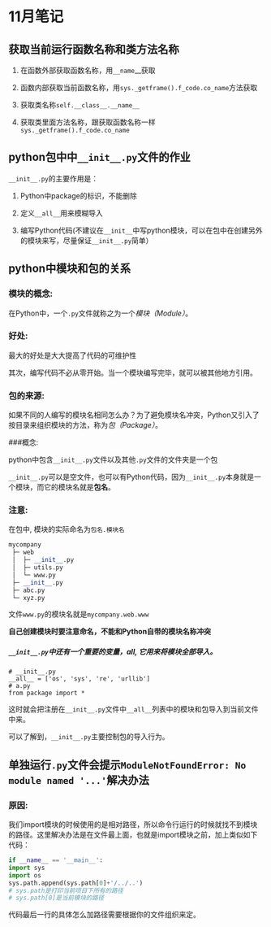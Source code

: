 # 11月笔记

## 获取当前运行函数名称和类方法名称

1. 在函数外部获取函数名称，用`__name`__获取

2. 函数内部获取当前函数名称，用`sys._getframe().f_code.co_name`方法获取

3. 获取类名称`self.__class__.__name__`

4. 获取类里面方法名称，跟获取函数名称一样`sys._getframe().f_code.co_name`

## python包中中`__init__.py`文件的作业

`__init__.py`的主要作用是：

1. Python中package的标识，不能删除

2. 定义`__all__`用来模糊导入

3. 编写Python代码(不建议在`__init__`中写python模块，可以在包中在创建另外的模块来写，尽量保证`__init__.py`简单）

## python中模块和包的关系

### 模块的概念:

在Python中，一个`.py`文件就称之为一个*模块（Module）*。

### 好处:

最大的好处是大大提高了代码的可维护性

其次，编写代码不必从零开始。当一个模块编写完毕，就可以被其他地方引用。

### 包的来源:

如果不同的人编写的模块名相同怎么办？为了避免模块名冲突，Python又引入了按目录来组织模块的方法，称为*包（Package）*。

###概念:

python中包含`__init__.py`文件以及其他`.py`文件的文件夹是一个包

`__init__.py`可以是空文件，也可以有Python代码，因为`__init__.py`本身就是一个模块，而它的模块名就是**包名**。

### 注意:

在包中, 模块的实际命名为`包名.模块名`

```python
mycompany
 ├─ web
 │  ├─ __init__.py
 │  ├─ utils.py
 │  └─ www.py
 ├─ __init__.py
 ├─ abc.py
 └─ xyz.py
```

文件`www.py`的模块名就是`mycompany.web.www`

**自己创建模块时要注意命名，不能和Python自带的模块名称冲突**

##### `__init__.py`中还有一个重要的变量，__all__, 它用来将模块全部导入。

```
# __init__.py
__all__ = ['os', 'sys', 're', 'urllib']
# a.py
from package import *
```

这时就会把注册在`__init__.py`文件中`__all__`列表中的模块和包导入到当前文件中来。

可以了解到，`__init__.py`主要控制包的导入行为。

## 单独运行`.py`文件会提示`ModuleNotFoundError: No module named '...'`解决办法

### 原因:

我们import模块的时候使用的是相对路径，所以命令行运行的时候就找不到模块的路径。这里解决办法是在文件最上面，也就是import模块之前，加上类似如下代码：

```python
if __name__ == '__main__':
import sys
import os
sys.path.append(sys.path[0]+'/../..') 
# sys.path是打印当前项目下所有的路径
# sys.path[0]是当前模块的路径
```

代码最后一行的具体怎么加路径需要根据你的文件组织来定。

